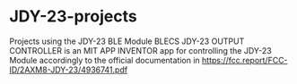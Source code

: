 # JDY-23-projects
Projects using the JDY-23 BLE Module
BLECS JDY-23 OUTPUT CONTROLLER is an MIT APP INVENTOR app for controlling the JDY-23 Module accordingly to the official documentation in https://fcc.report/FCC-ID/2AXM8-JDY-23/4936741.pdf

